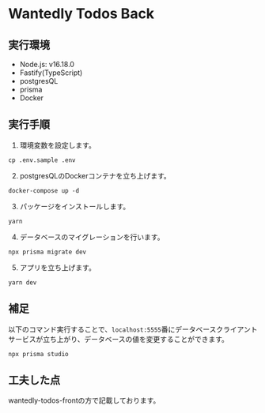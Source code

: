 # Wantedly Todos Back
## 実行環境
- Node.js: v16.18.0
- Fastify(TypeScript)
- postgresQL
- prisma
- Docker
## 実行手順
1. 環境変数を設定します。
```
cp .env.sample .env
```
2. postgresQLのDockerコンテナを立ち上げます。
```
docker-compose up -d
```
3. パッケージをインストールします。
```
yarn
```
4. データベースのマイグレーションを行います。
```
npx prisma migrate dev
```
5. アプリを立ち上げます。
```
yarn dev
```
## 補足
以下のコマンド実行することで、`localhost:5555`番にデータベースクライアントサービスが立ち上がり、データベースの値を変更することができます。
```
npx prisma studio
```

## 工夫した点
wantedly-todos-frontの方で記載しております。
